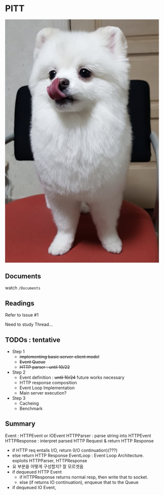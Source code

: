 # PITT

![logo](Logo.png)


## Documents
watch `/Documents`

## Readings
Refer to Issue #1

Need to study Thread...

## TODOs : tentative
* Step 1
  - ~~implementing basic server-client model~~
  - ~~Event Queue~~
  - ~~HTTP parser : until 10/22~~
* Step 2
  - Event definition : ~~until 10/24~~ future works necessary
  - HTTP response composition
  - Event Loop Implementation
  - Main server execution?
* Step 3
  - Cacheing
  - Benchmark

## Summary
Event : HTTPEvent or IOEvent
HTTPParser : parse string into HTTPEvent
HTTPResponse : interpret parsed HTTP Request & return HTTP Response
  * if HTTP req entails I/O, return (I/O continuation)(???)
  * else return HTTP Response
EventLoop : Event Loop Architecture. exploits HTTPParser, HTTPResponse
  * 요 부분을 어떻게 구성할지? 잘 모르겟음
  * if dequeued HTTP Event
    - if HTTPResponse returns normal resp, then write that to socket.
    - else (if returns IO continuation), enqueue that to the Queue
  * if dequeued IO Event,
